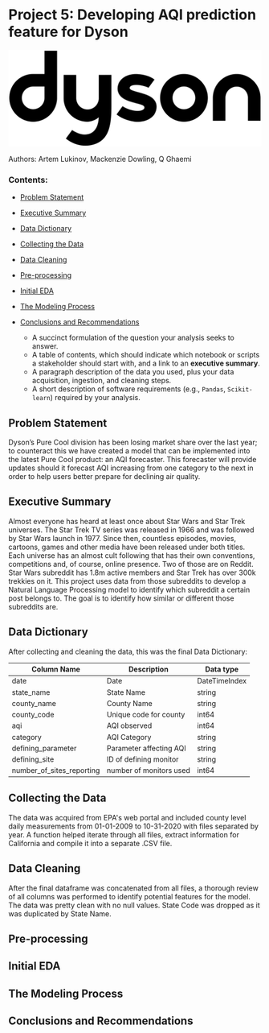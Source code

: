 ﻿





# Project 5:  Developing AQI prediction feature for Dyson 
![](https://github.com/qghaemi/ga_project_5/blob/main/images/5a1ac806f65d84088faf136b.png)

Authors: Artem Lukinov, Mackenzie Dowling, Q Ghaemi

### [](https://github.com/ArtemLukinov/AQI-Prediciton-Tool#Contents)Contents:

-   [Problem Statement](https://github.com/ArtemLukinov/AQI-Prediciton-Tool#Problem-Statement)
-   [Executive Summary](https://github.com/ArtemLukinov/AQI-Prediciton-Tool#Executive-Summary)
-   [Data Dictionary](https://github.com/ArtemLukinov/AQI-Prediciton-Tool#Data-Dictionary)
-   [Collecting the Data](https://github.com/ArtemLukinov/AQI-Prediciton-Tool#Collecting-the-Data)
-   [Data Cleaning](https://github.com/ArtemLukinov/AQI-Prediciton-Tool#Data-Cleaning)
-   [Pre-processing](https://github.com/ArtemLukinov/AQI-Prediciton-Tool#Pre-processing)
-  [Initial EDA](https://github.com/ArtemLukinov/AQI-Prediciton-Tool#Initial-EDA)
-  [The Modeling Process](https://github.com/ArtemLukinov/AQI-Prediciton-Tool#The-Modeling-Process)
-   [Conclusions and Recommendations](https://github.com/ArtemLukinov/AQI-Prediciton-Tool#Conclusions-and-Recommendations)

    -   A succinct formulation of the question your analysis seeks to answer.
    -   A table of contents, which should indicate which notebook or scripts a stakeholder should start with, and a link to an  **executive summary**.
    -   A paragraph description of the data you used, plus your data acquisition, ingestion, and cleaning steps.
    -   A short description of software requirements (e.g.,  `Pandas`,  `Scikit-learn`) required by your analysis.

## [](https://github.com/ArtemLukinov/AQI-Prediciton-Tool#Problem-Statement)Problem Statement

Dyson’s Pure Cool division has been losing market share over the last year; to counteract this we have created a model that can be implemented into the latest Pure Cool product: an AQI forecaster. This forecaster will provide updates should it forecast AQI increasing from one category to the next in order to help users better prepare for declining air quality.

## [](https://github.com/ArtemLukinov/AQI-Prediciton-Tool#Executive-Summary)Executive Summary

Almost everyone has heard at least once about Star Wars and Star Trek universes. The Star Trek TV series was released in 1966 and was followed by Star Wars launch in 1977. Since then, countless episodes, movies, cartoons, games and other media have been released under both titles. Each universe has an almost cult following that has their own conventions, competitions and, of course, online presence. Two of those are on Reddit. Star Wars subreddit has 1.8m active members and Star Trek has over 300k trekkies on it. This project uses data from those subreddits to develop a Natural Language Processing model to identify which subreddit a certain post belongs to. The goal is to identify how similar or different those subreddits are.  
## [](https://github.com/ArtemLukinov/AQI-Prediciton-Tool#Data-Dictionary)Data Dictionary
After collecting and cleaning the data, this was the final Data Dictionary:

| Column Name | Description |	Data type	|
|--|--|--|
| date | Date | DateTimeIndex |
| state_name | State Name| string |
| county_name | County Name | string |
| county_code | Unique code for county | int64 |
| aqi | AQI observed | int64 |
| category | AQI Category | string |
|defining_parameter|Parameter affecting AQI|string
| defining_site| ID of defining monitor | string
|number_of_sites_reporting | number of monitors used | int64


## [](https://github.com/ArtemLukinov/AQI-Prediciton-Tool#Collecting-the-Data)Collecting the Data
The data was acquired from EPA's web portal and included county level daily measurements from 01-01-2009 to 10-31-2020 with files separated by year.  A function helped iterate through all files, extract information for California and compile it into a separate .CSV file.

## [](https://github.com/ArtemLukinov/AQI-Prediciton-Tool#Data-Cleaning)Data Cleaning
After the final dataframe was concatenated from all files, a thorough review of all columns was performed to identify potential features for the model. The data was pretty clean with no null values. State Code was dropped as it was duplicated by State Name. 


## [](https://github.com/ArtemLukinov/AQI-Prediciton-Tool#Pre-processing)Pre-processing



## [](https://github.com/ArtemLukinov/AQI-Prediciton-Tool#Initial-EDA)Initial EDA



## [](https://github.com/ArtemLukinov/AQI-Prediciton-Tool#The-Modeling-Process)The Modeling Process

## [](https://github.com/ArtemLukinov/AQI-Prediciton-Tool#Conclusions-and-Recommendations)Conclusions and Recommendations


